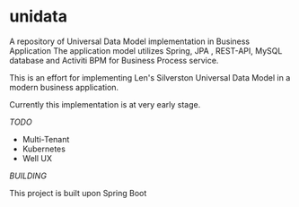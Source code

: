 # unidata
A repository of Universal Data Model implementation in Business Application 
The application model utilizes Spring, JPA , REST-API, MySQL database and Activiti BPM for Business Process service.

This is an effort for implementing Len's Silverston Universal Data Model in a modern business application.

Currently this implementation is at very early stage.

*TODO*
 - Multi-Tenant
 - Kubernetes
 - Well UX
 
 *BUILDING*
 
 This project is built upon Spring Boot 
 
